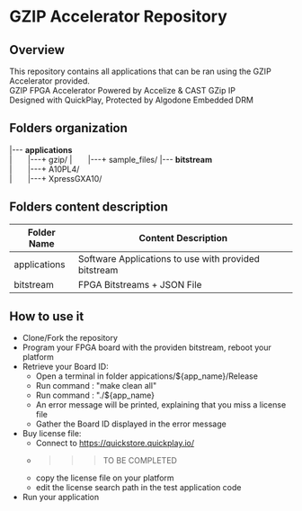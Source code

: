 # GZIP Accelerator Repository

## Overview
This repository contains all applications that can be ran using the GZIP Accelerator provided.  
GZIP FPGA Accelerator Powered by Accelize & CAST GZip IP   
Designed with QuickPlay, Protected by Algodone Embedded DRM   


## Folders organization
|--- **applications**  
|&emsp;&emsp;|---\+ gzip/
|&emsp;&emsp;|---\+ sample_files/
|--- **bitstream**  
|&emsp;&emsp;|---\+ A10PL4/  
|&emsp;&emsp;|---\+ XpressGXA10/  

## Folders content description
|Folder Name|Content Description|
|------------------|----------------------------------------------------------------
|applications      |Software Applications to use with provided bitstream            
|bitstream         |FPGA Bitstreams + JSON File                                |

## How to use it
* Clone/Fork the repository
* Program your FPGA board with the providen bitstream, reboot your platform
* Retrieve your Board ID:
  * Open a terminal in folder appications/${app_name}/Release
  * Run command : "make clean all"
  * Run command : "./${app_name}
  * An error message will be printed, explaining that you miss a license file
  * Gather the Board ID displayed in the error message
* Buy license file:
  * Connect to <https://quickstore.quickplay.io/>
  * >>> TO BE COMPLETED
  * copy the license file on your platform
  * edit the license search path in the test application code
* Run your application  


